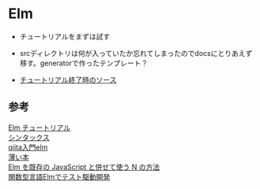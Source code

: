 # Elm

* チュートリアルをまずは試す
* srcディレクトリは何が入っていたか忘れてしまったのでdocsにとりあえず移す。generatorで作ったテンプレート？

* [チュートリアル終了時のソース](https://github.com/hibohiboo/develop/blob/edfda82c22dd47829e9878230a93ba57657b2160/tutorial/lesson/elm/)

## 参考

[Elm チュートリアル][*1]  
[シンタックス][*2]  
[qiita入門elm][*3]  
[薄い本][*4]  
[Elm を既存の JavaScript と併せて使う N の方法][*5]  
[関数型言語Elmでテスト駆動開発][*6]

[*1]:https://www.elm-tutorial.org/jp/02-elm-arch/01-introduction.html
[*2]:http://gtech.hatenablog.com/entry/2016/10/21/110212
[*3]:https://qiita.com/mather314/items/e9e08960d91b187652e5
[*4]:https://giisyu.gitbooks.io/elm_usui_book/content/
[*5]:http://jinjor-labo.hatenablog.com/entry/2017/06/29/002447
[*6]:https://qiita.com/ababup1192/items/e9dc36ee0a2839d0bad3
